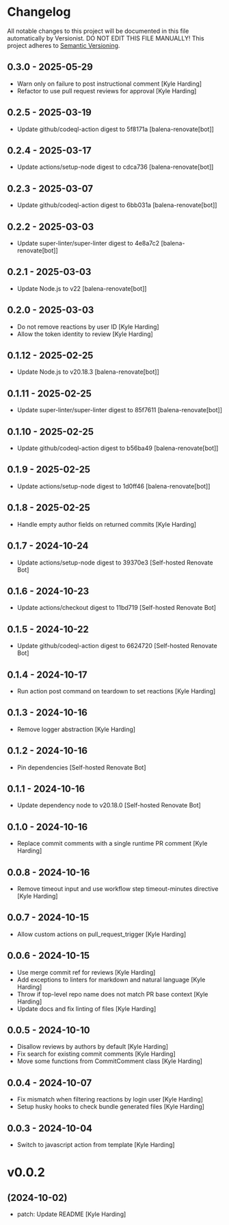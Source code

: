 # Changelog

All notable changes to this project will be documented in this file
automatically by Versionist. DO NOT EDIT THIS FILE MANUALLY!
This project adheres to [Semantic Versioning](http://semver.org/).

## 0.3.0 - 2025-05-29

* Warn only on failure to post instructional comment [Kyle Harding]
* Refactor to use pull request reviews for approval [Kyle Harding]

## 0.2.5 - 2025-03-19

* Update github/codeql-action digest to 5f8171a [balena-renovate[bot]]

## 0.2.4 - 2025-03-17

* Update actions/setup-node digest to cdca736 [balena-renovate[bot]]

## 0.2.3 - 2025-03-07

* Update github/codeql-action digest to 6bb031a [balena-renovate[bot]]

## 0.2.2 - 2025-03-03

* Update super-linter/super-linter digest to 4e8a7c2 [balena-renovate[bot]]

## 0.2.1 - 2025-03-03

* Update Node.js to v22 [balena-renovate[bot]]

## 0.2.0 - 2025-03-03

* Do not remove reactions by user ID [Kyle Harding]
* Allow the token identity to review [Kyle Harding]

## 0.1.12 - 2025-02-25

* Update Node.js to v20.18.3 [balena-renovate[bot]]

## 0.1.11 - 2025-02-25

* Update super-linter/super-linter digest to 85f7611 [balena-renovate[bot]]

## 0.1.10 - 2025-02-25

* Update github/codeql-action digest to b56ba49 [balena-renovate[bot]]

## 0.1.9 - 2025-02-25

* Update actions/setup-node digest to 1d0ff46 [balena-renovate[bot]]

## 0.1.8 - 2025-02-25

* Handle empty author fields on returned commits [Kyle Harding]

## 0.1.7 - 2024-10-24

* Update actions/setup-node digest to 39370e3 [Self-hosted Renovate Bot]

## 0.1.6 - 2024-10-23

* Update actions/checkout digest to 11bd719 [Self-hosted Renovate Bot]

## 0.1.5 - 2024-10-22

* Update github/codeql-action digest to 6624720 [Self-hosted Renovate Bot]

## 0.1.4 - 2024-10-17

* Run action post command on teardown to set reactions [Kyle Harding]

## 0.1.3 - 2024-10-16

* Remove logger abstraction [Kyle Harding]

## 0.1.2 - 2024-10-16

* Pin dependencies [Self-hosted Renovate Bot]

## 0.1.1 - 2024-10-16

* Update dependency node to v20.18.0 [Self-hosted Renovate Bot]

## 0.1.0 - 2024-10-16

* Replace commit comments with a single runtime PR comment [Kyle Harding]

## 0.0.8 - 2024-10-16

* Remove timeout input and use workflow step timeout-minutes directive [Kyle Harding]

## 0.0.7 - 2024-10-15

* Allow custom actions on pull_request_trigger [Kyle Harding]

## 0.0.6 - 2024-10-15

* Use merge commit ref for reviews [Kyle Harding]
* Add exceptions to linters for markdown and natural language [Kyle Harding]
* Throw if top-level repo name does not match PR base context [Kyle Harding]
* Update docs and fix linting of files [Kyle Harding]

## 0.0.5 - 2024-10-10

* Disallow reviews by authors by default [Kyle Harding]
* Fix search for existing commit comments [Kyle Harding]
* Move some functions from CommitComment class [Kyle Harding]

## 0.0.4 - 2024-10-07

* Fix mismatch when filtering reactions by login user [Kyle Harding]
* Setup husky hooks to check bundle generated files [Kyle Harding]

## 0.0.3 - 2024-10-04

* Switch to javascript action from template [Kyle Harding]

# v0.0.2
## (2024-10-02)

* patch: Update README [Kyle Harding]

